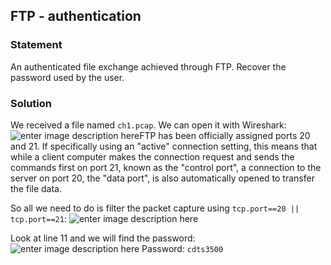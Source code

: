 ## FTP - authentication
### Statement
An authenticated file exchange achieved through FTP. Recover the password used by the user.
### Solution
We received a file named `ch1.pcap`. We can open it with Wireshark:
![enter image description here](https://i.imgur.com/x70hrpB.png)FTP has been officially assigned ports 20 and 21. If specifically using an "active" connection setting, this means that while a client computer makes the connection request and sends the commands first on port 21, known as the "control port", a connection to the server on port 20, the "data port", is also automatically opened to transfer the file data.

So all we need to do is filter the packet capture using `tcp.port==20 || tcp.port==21`:
![enter image description here](https://i.imgur.com/L4CmQ5A.png)

Look at line 11 and we will find the password:
![enter image description here](https://i.imgur.com/unJhIAa.png)
Password: `cdts3500`
